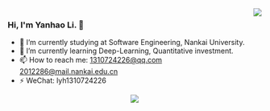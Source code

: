 <img align="right" src="https://github-readme-stats.vercel.app/api?username=Dream-Acc&show_icons=true&icon_color=CE1D2D&text_color=718096&bg_color=ffffff&hide_title=true"/>

### Hi, I'm Yanhao Li. 👋

- 🔭 I’m currently studying at Software Engineering, Nankai University.
- 🌱 I’m currently learning Deep-Learning, Quantitative investment.
- 📫 How to reach me: 1310724226@qq.com 2012286@mail.nankai.edu.cn
- ⚡ WeChat: lyh1310724226

<div align="center"> <img src="https://activity-graph.herokuapp.com/graph?username=Dream-Acc&theme=xcode" /> </div>
<!--
**Dream-Acc/Dream-Acc** is a ✨ _special_ ✨ repository because its `README.md` (this file) appears on your GitHub profile.

Here are some ideas to get you started:

- 🔭 I’m currently working on ...
- 🌱 I’m currently learning ...
- 👯 I’m looking to collaborate on ...
- 🤔 I’m looking for help with ...
- 💬 Ask me about ...
- 📫 How to reach me: ...
- 😄 Pronouns: ...
- ⚡ Fun fact: ...

-->

